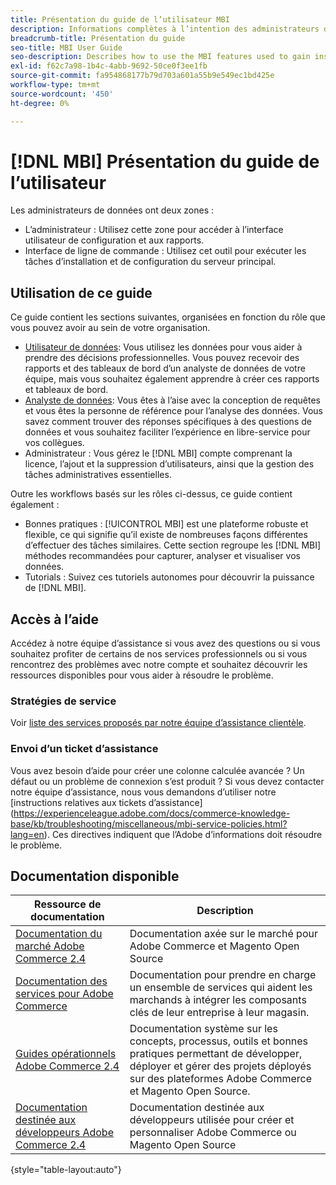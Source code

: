 ```yaml
---
title: Présentation du guide de l’utilisateur MBI
description: Informations complètes à l’intention des administrateurs de données de l’IMS.
breadcrumb-title: Présentation du guide
seo-title: MBI User Guide
seo-description: Describes how to use the MBI features used to gain insights from Adobe Commerce or Magento Open Source data.
exl-id: f62c7a98-1b4c-4abb-9692-50ce0f3ee1fb
source-git-commit: fa954868177b79d703a601a55b9e549ec1bd425e
workflow-type: tm+mt
source-wordcount: '450'
ht-degree: 0%

---
```


# [!DNL MBI] Présentation du guide de l’utilisateur

Les administrateurs de données ont deux zones :

- L’administrateur : Utilisez cette zone pour accéder à l’interface utilisateur de configuration et aux rapports.
- Interface de ligne de commande : Utilisez cet outil pour exécuter les tâches d’installation et de configuration du serveur principal.

## Utilisation de ce guide

Ce guide contient les sections suivantes, organisées en fonction du rôle que vous pouvez avoir au sein de votre organisation.

- [Utilisateur de données](data-user.md): Vous utilisez les données pour vous aider à prendre des décisions professionnelles. Vous pouvez recevoir des rapports et des tableaux de bord d’un analyste de données de votre équipe, mais vous souhaitez également apprendre à créer ces rapports et tableaux de bord.
- [Analyste de données](data-analyst.md): Vous êtes à l’aise avec la conception de requêtes et vous êtes la personne de référence pour l’analyse des données. Vous savez comment trouver des réponses spécifiques à des questions de données et vous souhaitez faciliter l’expérience en libre-service pour vos collègues.
- Administrateur : Vous gérez le [!DNL MBI] compte comprenant la licence, l’ajout et la suppression d’utilisateurs, ainsi que la gestion des tâches administratives essentielles.

Outre les workflows basés sur les rôles ci-dessus, ce guide contient également :

- Bonnes pratiques : [!UICONTROL MBI] est une plateforme robuste et flexible, ce qui signifie qu’il existe de nombreuses façons différentes d’effectuer des tâches similaires. Cette section regroupe les [!DNL MBI] méthodes recommandées pour capturer, analyser et visualiser vos données.
- Tutorials : Suivez ces tutoriels autonomes pour découvrir la puissance de [!DNL MBI].

## Accès à l’aide

Accédez à notre équipe d’assistance si vous avez des questions ou si vous souhaitez profiter de certains de nos services professionnels ou si vous rencontrez des problèmes avec notre compte et souhaitez découvrir les ressources disponibles pour vous aider à résoudre le problème.

### Stratégies de service

Voir [liste des services proposés par notre équipe d’assistance clientèle](https://experienceleague.adobe.com/docs/commerce-knowledge-base/kb/troubleshooting/miscellaneous/mbi-service-policies.html?lang=en).

### Envoi d’un ticket d’assistance

Vous avez besoin d’aide pour créer une colonne calculée avancée ? Un défaut ou un problème de connexion s’est produit ? Si vous devez contacter notre équipe d’assistance, nous vous demandons d’utiliser notre [instructions relatives aux tickets d’assistance] (https://experienceleague.adobe.com/docs/commerce-knowledge-base/kb/troubleshooting/miscellaneous/mbi-service-policies.html?lang=en). Ces directives indiquent que l’Adobe d’informations doit résoudre le problème.

## Documentation disponible

| Ressource de documentation | Description |
|----------------------- | ----------- |
| [Documentation du marché Adobe Commerce 2.4](https://experienceleague.adobe.com/docs/commerce-admin/user-guides/home.html) | Documentation axée sur le marché pour Adobe Commerce et Magento Open Source |
| [Documentation des services pour Adobe Commerce](https://experienceleague.adobe.com/docs/commerce-merchant-services/user-guides/home.html) | Documentation pour prendre en charge un ensemble de services qui aident les marchands à intégrer les composants clés de leur entreprise à leur magasin. |
| [Guides opérationnels Adobe Commerce 2.4](https://experienceleague.adobe.com/docs/commerce-operations/operational-guides/home.html) | Documentation système sur les concepts, processus, outils et bonnes pratiques permettant de développer, déployer et gérer des projets déployés sur des plateformes Adobe Commerce et Magento Open Source. |
| [Documentation destinée aux développeurs Adobe Commerce 2.4](https://developer.adobe.com/commerce/) | Documentation destinée aux développeurs utilisée pour créer et personnaliser Adobe Commerce ou Magento Open Source |

{style=&quot;table-layout:auto&quot;}
